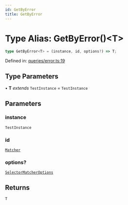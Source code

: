```yaml
---
id: GetByError
title: GetByError
---
```


<!-- DO NOT EDIT: this page is autogenerated from the type comments -->

# Type Alias: GetByError()\<T\>

```ts
type GetByError<T> = (instance, id, options?) => T;
```

Defined in: [queries/error.ts:19](https://github.com/crutchcorn/cli-testing-library/blob/main/packages/cli-testing-library/src/queries/error.ts#L19)

## Type Parameters

• **T** *extends* `TestInstance` = `TestInstance`

## Parameters

### instance

`TestInstance`

### id

[`Matcher`](../../../type-aliases/matcher.md)

### options?

[`SelectorMatcherOptions`](../../../interfaces/selectormatcheroptions.md)

## Returns

`T`
